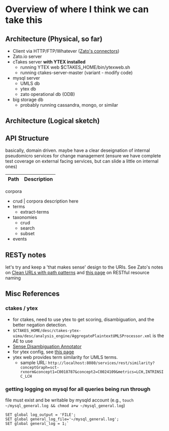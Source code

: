 # Overview of where I think we can take this

## Architecture (Physical, so far)
- Client via HTTP/FTP/Whatever ([Zato's connectors](https://zato.io/docs/progguide/examples/index.html))
- Zato.io server 
- cTakes server **with YTEX installed** 
  * running YTEX web $CTAKES_HOME/bin/ytexweb.sh
  * running ctakes-server-master (variant - modify code)
- mysql server
  * UMLS db
  * ytex db
  * zato operational db (ODB)
- big storage db
  * probably running cassandra, mongo, or similar


## Architecture (Logical sketch)


## API Structure
basically, domain driven. maybe have a clear deseignation of internal pseudomicro services for change management (ensure we have complete test coverage on external facing services, but can slide a little on internal ones)

Path|Description
------------ | -------------
corpora
  - crud | corpora description here
- terms 
  * extract-terms
- taxonomies
  - crud
  - search
  - subset
- events


## RESTy notes
let's try and keep a 'that makes sense' design to the URIs. See Zato's notes on [Clean URLs with path patterns](https://zato.io/docs/progguide/rest/channels.html) and [this page](http://www.restapitutorial.com/lessons/restfulresourcenaming.html) on RESTful resource naming



## Misc References

### ctakes / ytex
- for ctakes, need to use ytex to get scoring, disambiguation, and the better negation detection. 
- `$CTAKES_HOME/desc/ctakes-ytex-uima/desc/analysis_engine/AggregatePlaintextUMLSProcessor.xml` is the AE to use
- [Sense Disambiguation Annotator](https://cwiki.apache.org/confluence/display/CTAKES/cTAKES+3.1.2+-+SenseDisambiguatorAnnotator)
- for ytex config, see [this page](https://cwiki.apache.org/confluence/display/CTAKES/User%27s+Guide)
- ytex web provides term similarity for UMLS terms. 
  * sample URL: `http://localhost:8080/services/rest/similarity?conceptGraph=sct-rxnorm&concept1=C0018787&concept2=C0024109&metrics=LCH,INTRINSIC_LCH`

### getting logging on mysql for all queries being run through
file must exist and be writable by mysqld account (e.g., `touch ~/mysql_general.log && chmod a+w ~/mysql_general.log`)

    SET global log_output = 'FILE';
    SET global general_log_file='~/mysql_general.log';
    SET global general_log = 1;`